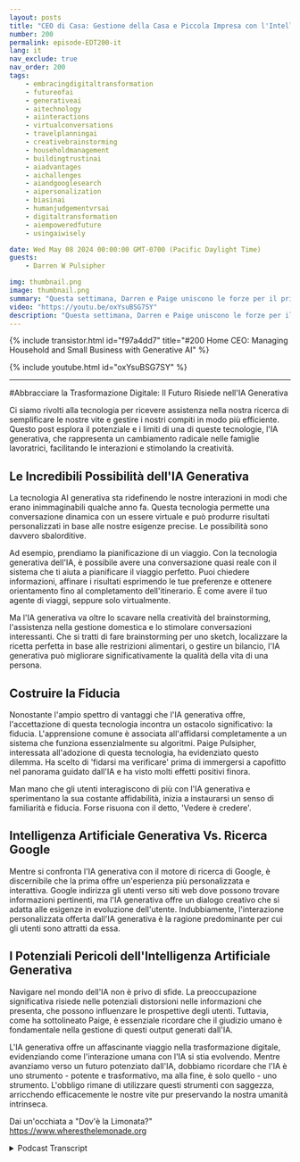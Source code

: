 ```yaml
---
layout: posts
title: "CEO di Casa: Gestione della Casa e Piccola Impresa con l'Intelligenza Artificiale Generativa"
number: 200
permalink: episode-EDT200-it
lang: it
nav_exclude: true
nav_order: 200
tags:
    - embracingdigitaltransformation
    - futureofai
    - generativeai
    - aitechnology
    - aiinteractions
    - virtualconversations
    - travelplanningai
    - creativebrainstorming
    - householdmanagement
    - buildingtrustinai
    - aiadvantages
    - aichallenges
    - aiandgooglesearch
    - aipersonalization
    - biasinai
    - humanjudgementvrsai
    - digitaltransformation
    - aiempoweredfuture
    - usingaiwisely

date: Wed May 08 2024 00:00:00 GMT-0700 (Pacific Daylight Time)
guests:
    - Darren W Pulsipher

img: thumbnail.png
image: thumbnail.png
summary: "Questa settimana, Darren e Paige uniscono le forze per il primo episodio crossover di Abbracciando la Trasformazione Digitale e Dove sta la Limonata. Parlano di GenAI in casa e di come può aiutare a gestire una grande, complessa famiglia."
video: "https://youtu.be/oxYsuBSG7SY"
description: "Questa settimana, Darren e Paige uniscono le forze per il primo episodio crossover di Abbracciando la Trasformazione Digitale e Dove sta la Limonata. Parlano di GenAI in casa e di come può aiutare a gestire una grande, complessa famiglia."
---
```


<div>
{% include transistor.html id="f97a4dd7" title="#200 Home CEO: Managing Household and Small Business with Generative AI" %}

{% include youtube.html id="oxYsuBSG7SY" %}
</div>

---

#Abbracciare la Trasformazione Digitale: Il Futuro Risiede nell'IA Generativa

Ci siamo rivolti alla tecnologia per ricevere assistenza nella nostra ricerca di semplificare le nostre vite e gestire i nostri compiti in modo più efficiente. Questo post esplora il potenziale e i limiti di una di queste tecnologie, l'IA generativa, che rappresenta un cambiamento radicale nelle famiglie lavoratrici, facilitando le interazioni e stimolando la creatività.

## Le Incredibili Possibilità dell'IA Generativa

La tecnologia AI generativa sta ridefinendo le nostre interazioni in modi che erano inimmaginabili qualche anno fa. Questa tecnologia permette una conversazione dinamica con un essere virtuale e può produrre risultati personalizzati in base alle nostre esigenze precise. Le possibilità sono davvero sbalorditive.

Ad esempio, prendiamo la pianificazione di un viaggio. Con la tecnologia generativa dell'IA, è possibile avere una conversazione quasi reale con il sistema che ti aiuta a pianificare il viaggio perfetto. Puoi chiedere informazioni, affinare i risultati esprimendo le tue preferenze e ottenere orientamento fino al completamento dell'itinerario. È come avere il tuo agente di viaggi, seppure solo virtualmente.

Ma l'IA generativa va oltre lo scavare nella creatività del brainstorming, l'assistenza nella gestione domestica e lo stimolare conversazioni interessanti. Che si tratti di fare brainstorming per uno sketch, localizzare la ricetta perfetta in base alle restrizioni alimentari, o gestire un bilancio, l'IA generativa può migliorare significativamente la qualità della vita di una persona.

## Costruire la Fiducia

Nonostante l'ampio spettro di vantaggi che l'IA generativa offre, l'accettazione di questa tecnologia incontra un ostacolo significativo: la fiducia. L'apprensione comune è associata all'affidarsi completamente a un sistema che funziona essenzialmente su algoritmi. Paige Pulsipher, interessata all'adozione di questa tecnologia, ha evidenziato questo dilemma. Ha scelto di 'fidarsi ma verificare' prima di immergersi a capofitto nel panorama guidato dall'IA e ha visto molti effetti positivi finora.

Man mano che gli utenti interagiscono di più con l'IA generativa e sperimentano la sua costante affidabilità, inizia a instaurarsi un senso di familiarità e fiducia. Forse risuona con il detto, 'Vedere è credere'.

## Intelligenza Artificiale Generativa Vs. Ricerca Google

Mentre si confronta l'IA generativa con il motore di ricerca di Google, è discernibile che la prima offre un'esperienza più personalizzata e interattiva. Google indirizza gli utenti verso siti web dove possono trovare informazioni pertinenti, ma l'IA generativa offre un dialogo creativo che si adatta alle esigenze in evoluzione dell'utente. Indubbiamente, l'interazione personalizzata offerta dall'IA generativa è la ragione predominante per cui gli utenti sono attratti da essa.

## I Potenziali Pericoli dell'Intelligenza Artificiale Generativa

Navigare nel mondo dell'IA non è privo di sfide. La preoccupazione significativa risiede nelle potenziali distorsioni nelle informazioni che presenta, che possono influenzare le prospettive degli utenti. Tuttavia, come ha sottolineato Paige, è essenziale ricordare che il giudizio umano è fondamentale nella gestione di questi output generati dall'IA.

L'IA generativa offre un affascinante viaggio nella trasformazione digitale, evidenziando come l'interazione umana con l'IA si stia evolvendo. Mentre avanziamo verso un futuro potenziato dall'IA, dobbiamo ricordare che l'IA è uno strumento - potente e trasformativo, ma alla fine, è solo quello - uno strumento. L'obbligo rimane di utilizzare questi strumenti con saggezza, arricchendo efficacemente le nostre vite pur preservando la nostra umanità intrinseca.

Dai un'occhiata a "Dov'è la Limonata?" https://www.wheresthelemonade.org



<details>
<summary> Podcast Transcript </summary>

<p></p>

</details>
